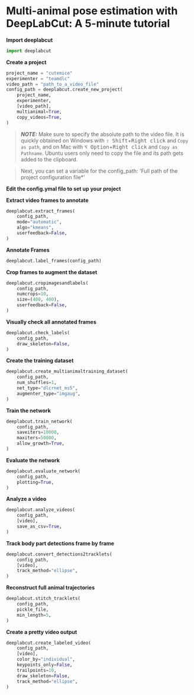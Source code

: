 # Multi-animal pose estimation with DeepLabCut: A 5-minute tutorial

**Import deeplabcut**
```python
import deeplabcut
```

**Create a project**
```python
project_name = "cutemice"
experimenter = "teamdlc"
video_path = "path_to_a_video_file"
config_path = deeplabcut.create_new_project(
    project_name,
    experimenter,
    [video_path],
    multianimal=True,
    copy_videos=True,
)
```
> **_NOTE:_**  Make sure to specify the absolute path to the video file.
> It is quickly obtained on Windows with <kbd>⇧ Shift</kbd>+<kbd>Right click</kbd> and `Copy as path`,
> and on Mac with <kbd>⌥ Option</kbd>+<kbd>Right click</kbd> and `Copy as Pathname`.
> Ubuntu users only need to copy the file and its path gets added to the clipboard.

> Next, you can set a variable for the config_path: 'Full path of the project configuration file*'

**Edit the config.ymal file to set up your project**

**Extract video frames to annotate**
```python
deeplabcut.extract_frames(
    config_path,
    mode="automatic",
    algo="kmeans",
    userfeedback=False,
)
```

**Annotate Frames**
```python
deeplabcut.label_frames(config_path)
```

**Crop frames to augment the dataset**
```python
deeplabcut.cropimagesandlabels(
    config_path,
    numcrops=10,
    size=(400, 400),
    userfeedback=False,
)
```


**Visually check all annotated frames**
```python
deeplabcut.check_labels(
    config_path,
    draw_skeleton=False,
)
```


**Create the training dataset**
```python
deeplabcut.create_multianimaltraining_dataset(
    config_path,
    num_shuffles=1,
    net_type="dlcrnet_ms5",
    augmenter_type="imgaug",
)
```

**Train the network**
```python
deeplabcut.train_network(
    config_path,
    saveiters=10000,
    maxiters=50000,
    allow_growth=True,
)
```

**Evaluate the network**
```python
deeplabcut.evaluate_network(
    config_path,
    plotting=True,
)
```

**Analyze a video**
```python
deeplabcut.analyze_videos(
    config_path,
    [video],
    save_as_csv=True,
)
```


**Track body part detections frame by frame**
```python
deeplabcut.convert_detections2tracklets(
    config_path,
    [video],
    track_method="ellipse",
)
```


**Reconstruct full animal trajectories**
```python
deeplabcut.stitch_tracklets(
    config_path,
    pickle_file,
    min_length=5,
)
```


**Create a pretty video output**
```python
deeplabcut.create_labeled_video(
    config_path,
    [video],
    color_by="individual",
    keypoints_only=False,
    trailpoints=10,
    draw_skeleton=False,
    track_method="ellipse",
)
```
